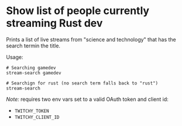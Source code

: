 # Show list of people currently streaming Rust dev

Prints a list of live streams from "science and technology" that has the search
termin the title.


Usage: 

```
# Searching gamedev
stream-search gamedev

# Searchign for rust (no search term falls back to "rust")
stream-search
```

*Note:* requires two env vars set to a valid OAuth token and client id:
* `TWITCHY_TOKEN`
* `TWITCHY_CLIENT_ID`
